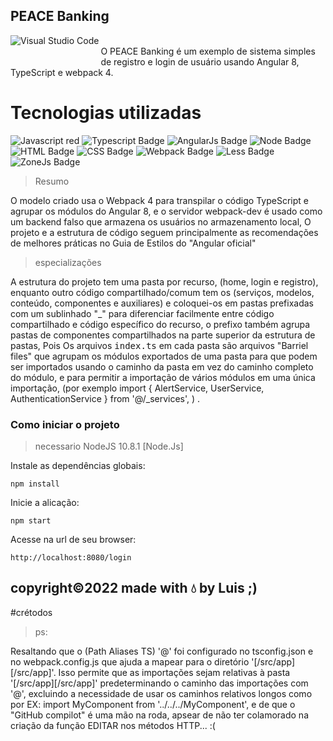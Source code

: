 ## PEACE Banking

<img align="left" alt="Visual Studio Code" style="margin-bottom: 30px;" src="https://i.ibb.co/v40qQWH/qwdqwdqwd.png" />


<br>
 O PEACE Banking é um exemplo de sistema simples de registro e login de usuário usando Angular 8, TypeScript e webpack 4.
</br>


# Tecnologias utilizadas
![Javascript red](https://img.shields.io/badge/-JavaScript-6633cc?style=flat-square&logo=JavaScript&logoColor=white) ![Typescript Badge](https://img.shields.io/badge/-Typescript-6633cc?style=flat-square&logo=Typescript&logoColor=white) ![AngularJs Badge](https://img.shields.io/badge/-AngularJS-6633cc?style=flat-square&logo=Angular&logoColor=white) ![Node Badge](https://img.shields.io/badge/-NodeJS-6633cc?style=flat-square&logo=Node.js&logoColor=white)  ![HTML Badge](https://img.shields.io/badge/-HTML-6633cc?style=flat-square&logo=HTML5&logoColor=white) ![CSS Badge](https://img.shields.io/badge/-CSS-6633cc?style=flat-square&logo=CSS3&logoColor=white) ![Webpack Badge](https://img.shields.io/badge/-Webpack-6633cc?style=flat-square&logo=Webpack&logoColor=white) ![Less Badge](https://img.shields.io/badge/-Less-6633cc?style=flat-square&logo=Less&logoColor=white)
![ZoneJs Badge](https://img.shields.io/badge/-ZoneJs-6633cc?style=flat-square&logo=Zone&logoColor=white)

> Resumo

   O modelo criado usa o Webpack 4 para transpilar o código TypeScript e agrupar os módulos do Angular 8, e o servidor webpack-dev é usado como um backend falso que armazena os usuários no armazenamento local, O projeto e a estrutura de código seguem principalmente as recomendações de melhores práticas no Guia de Estilos do "Angular oficial"
    
> especializações
    
   A estrutura do projeto tem uma pasta por recurso, (home, login e registro), enquanto outro código compartilhado/comum tem os (serviços, modelos, conteúdo, componentes e auxiliares) e coloquei-os em pastas prefixadas com um sublinhado "_" para diferenciar facilmente entre código compartilhado e código específico do recurso, o prefixo também agrupa pastas de componentes compartilhados na parte superior da estrutura de pastas, Pois Os arquivos <kbd>index.ts</kbd> em cada pasta são arquivos "Barriel files" que agrupam os módulos exportados de uma pasta para que podem ser importados usando o caminho da pasta em vez do caminho completo do módulo, e para permitir a importação de vários módulos em uma única importação, (por exemplo <kdd>import { AlertService, UserService, AuthenticationService } from '@/_services', )</kdd> .
   
   
   
### Como iniciar o projeto


> necessario
 NodeJS 10.8.1   [Node.Js]

Instale as dependências globais:

```
npm install  
```
Inicie a alicação:

```
npm start  
```
Acesse na url de seu browser:

```
http://localhost:8080/login
```

## copyright©2022 made with 💧 by Luis ;) 


#crétodos

> ps:

Resaltando que o (Path Aliases TS) '@' foi configurado no <kdd>tsconfig.json</kdd> e no <kdd>webpack.config.js</kdd> que ajuda a mapear para o diretório '[/src/app][/src/app]'. Isso permite que as importações sejam relativas à pasta '[/src/app][/src/app]' predeterminando o caminho das importações com '@', excluindo a necessidade de usar os caminhos relativos longos como por EX: <kdd>import MyComponent from '../../../MyComponent'</kdd>, e de que o "GitHub compilot" é uma mão na roda, apsear de não ter colamorado na criação da função EDITAR nos métodos HTTP... :( 
























